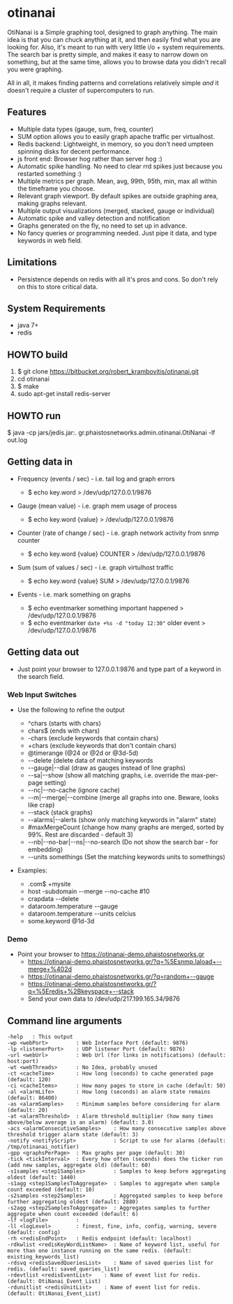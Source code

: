 # otinanai #

OtiNanai is a Simple graphing tool, designed to graph anything.
The main idea is that you can chuck anything at it, and then easily find what you are looking for.
Also, it's meant to run with very little i/o + system requirements.
The search bar is pretty simple, and makes it easy to narrow down on something,
but at the same time, allows you to browse data you didn't recall you were graphing.

All in all, it makes finding patterns and correlations relatively simple *and* it doesn't require a cluster of supercomputers to run.

## Features ##
+ Multiple data types (gauge, sum, freq, counter)
+ SUM option allows you to easily graph apache traffic per virtualhost.
+ Redis backend: Lightweight, in memory, so you don't need umpteen spinning disks for decent performance.
+ js front end: Browser hog rather than server hog :)
+ Automatic spike handling. No need to clear rrd spikes just because you restarted something :)
+ Multiple metrics per graph. Mean, avg, 99th, 95th, min, max all within the timeframe you choose.
+ Relevant graph viewport. By default spikes are outside graphing area, making graphs relevant.
+ Multiple output visualizations (merged, stacked, gauge or individual)
+ Automatic spike and valley detection and notification
+ Graphs generated on the fly, no need to set up in advance.
+ No fancy queries or programming needed. Just pipe it data, and type keywords in web field.

## Limitations ##
+ Persistence depends on redis with all it's pros and cons. So don't rely on this to store critical data.

## System Requirements ##
+ java 7+
+ redis

## HOWTO build ##
1. $ git clone https://bitbucket.org/robert_krambovitis/otinanai.git
2. cd otinanai
3. $ make
4. sudo apt-get install redis-server

## HOWTO run ##
$ java -cp jars/jedis.jar:. gr.phaistosnetworks.admin.otinanai.OtiNanai -lf out.log


## Getting data in ##
+ Frequency (events / sec) - i.e. tail log and graph errors
	* $ echo key.word > /dev/udp/127.0.0.1/9876

+ Gauge (mean value) - i.e. graph mem usage of process
	* $ echo key.word {value} > /dev/udp/127.0.0.1/9876

+ Counter (rate of change / sec) - i.e. graph network activity from snmp counter
	* $ echo key.word {value} COUNTER > /dev/udp/127.0.0.1/9876

+ Sum (sum of values / sec) - i.e. graph virtulhost traffic
	* $ echo key.word {value} SUM > /dev/udp/127.0.0.1/9876

+ Events - i.e. mark something on graphs
	* $ echo eventmarker something important happened > /dev/udp/127.0.0.1/9876
	* $ echo eventmarker `date +%s -d "today 12:30"` older event > /dev/udp/127.0.0.1/9876

## Getting data out ##
+ Just point your browser to 127.0.0.1:9876 and type part of a keyword in the search field.

### Web Input Switches ###
+ Use the following to refine the output
	* ^chars (starts with chars)
	* chars$ (ends with chars)
	* -chars (exclude keywords that contain chars)
	* +chars (exclude keywords that don't contain chars)
	* \@timerange (@24 or @2d or @3d-5d)
	* --delete (delete data of matching keywords
	* --gauge|--dial (draw as gauges instead of line graphs)
	* --sa|--show (show all matching graphs, i.e. override the max-per-page setting)
	* --nc|--no-cache (ignore cache)
	* --m|--merge|--combine (merge all graphs into one. Beware, looks like crap)
	* --stack (stack graphs)
	* --alarms|--alerts (show only matching keywords in "alarm" state)
	* \#maxMergeCount (change how many graphs are merged, sorted by 99%. Rest are discarded - default 3)
	* --nb|--no-bar|--ns|--no-search (Do not show the search bar - for embedding)
	* --units somethings (Set the matching keywords units to somethings)

+ Examples:
	* .com$ +mysite 
	* host -subdomain --merge --no-cache #10
	* crapdata --delete
	* dataroom.temperature --gauge
	* dataroom.temperature --units celcius
	* some.keyword @1d-3d

### Demo ###
+ Point your browser to https://otinanai-demo.phaistosnetworks.gr
	* https://otinanai-demo.phaistosnetworks.gr/?q=%5Esnmp.laload+--merge+%402d
	* https://otinanai-demo.phaistosnetworks.gr/?q=random+--gauge
	* https://otinanai-demo.phaistosnetworks.gr/?q=%5Eredis+%2Bkeyspace+--stack
	* Send your own data to /dev/udp/217.199.165.34/9876


## Command line arguments ##
	-help 	: This output
	-wp <webPort>         : Web Interface Port (default: 9876)
	-lp <listenerPort>    : UDP listener Port (default: 9876)
	-url <webUrl>         : Web Url (for links in notifications) (default: host:port)
	-wt <webThreads>      : No Idea, probably unused
	-ct <cacheTime>       : How long (seconds) to cache generated page (default: 120)
	-ci <cacheItems>      : How many pages to store in cache (default: 50)
	-al <alarmLife>       : How long (seconds) an alarm state remains (default: 86400)
	-as <alarmSamples>    : Minimum samples before considering for alarm (default: 20)
	-at <alarmThreshold>  : Alarm threshold multiplier (how many times above/below average is an alarm) (default: 3.0)
	-acs <alarmConsecutiveSamples>    : How many consecutive samples above threshold trigger alarm state (default: 3)
	-notify <notifyScript>            : Script to use for alarms (default: /tmp/otinanai_notifier)
	-gpp <graphsPerPage>  : Max graphs per page (default: 30)
	-tick <tickInterval>  : Every how often (seconds) does the ticker run (add new samples, aggregate old) (default: 60)
	-s1samples <step1Samples>         : Samples to keep before aggregating oldest (default: 1440)
	-s1agg <step1SamplesToAggregate>  : Samples to aggregate when sample count exceeded (default: 10)
	-s2samples <step2Samples>         : Aggregated samples to keep before further aggregating oldest (default: 2880)
	-s2agg <step2SamplesToAggregate>  : Aggregates samples to further aggregate when count exceeded (default: 6)
	-lf <logFile>         : 
	-ll <logLevel>        : finest, fine, info, config, warning, severe (default: config)
	-rh <redisEndPoint>   : Redis endpoint (default: localhost)
	-rdkwlist <redisKeyWordListName>  : Name of keyword list, useful for more than one instance running on the same redis. (default: existing_keywords_list)
	-rdsvq <redisSavedQueriesList>    : Name of saved queries list for redis. (default: saved_queries_list)
	-rdevtlist <redisEventList>    : Name of event list for redis. (default: OtiNanai_Event_List)
	-rdunitlist <redisUnitList>    : Name of event list for redis. (default: OtiNanai_Event_List)
